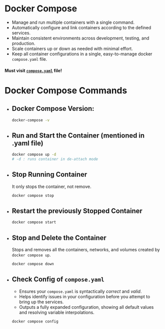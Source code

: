 # Docker Compose

- Manage and run multiple containers with a single command.
- Automatically configure and link containers according to the defined services.
- Maintain consistent environments across development, testing, and production.
- Scale containers up or down as needed with minimal effort.
- Keep all container configurations in a single, easy-to-manage docker `compose.yaml` file.
#### Must visit [`compose.yaml`](/05_docker-compose/compose.yaml) file!

# Docker Compose Commands

* ## Docker Compose Version:

    ```bash
    docker-compose -v
    ```

* ## Run and Start the Container (mentioned in .yaml file)

    ```bash
    docker compose up -d
    # -d : runs container in de-attach mode
    ```

* ## Stop Running Container

   It only stops the container, not remove.

    ```bash
    docker compose stop
    ```

* ## Restart the previously Stopped Container

    ```bash
    docker compose start
    ```

* ## Stop and Delete the Container

   Stops and removes all the containers, networks, and volumes created by `docker compose up`.

    ```bash
    docker compose down
    ```

* ## Check Config of `compose.yaml`

  - Ensures your `compose.yaml` is syntactically *correct* and *valid*.
  - Helps identify issues in your configuration before you attempt to bring up the services.
  - Outputs a fully expanded configuration, showing all default values and resolving variable interpolations.

  ```bash
  docker compose config
  ```